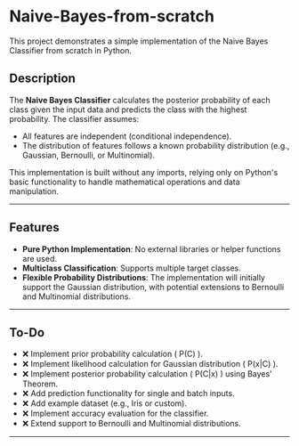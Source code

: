 # Naive-Bayes-from-scratch
This project demonstrates a simple implementation of the Naive Bayes Classifier from scratch in Python.

## Description
The **Naive Bayes Classifier** calculates the posterior probability of each class given the input data and predicts the class with the highest probability. The classifier assumes:
- All features are independent (conditional independence).
- The distribution of features follows a known probability distribution (e.g., Gaussian, Bernoulli, or Multinomial).

This implementation is built without any imports, relying only on Python's basic functionality to handle mathematical operations and data manipulation.

---

## Features
- **Pure Python Implementation**: No external libraries or helper functions are used.
- **Multiclass Classification**: Supports multiple target classes.
- **Flexible Probability Distributions**: The implementation will initially support the Gaussian distribution, with potential extensions to Bernoulli and Multinomial distributions.

---

## To-Do
- ❌ Implement prior probability calculation \( P(C) \).
- ❌ Implement likelihood calculation for Gaussian distribution \( P(x|C) \).
- ❌ Implement posterior probability calculation \( P(C|x) \) using Bayes' Theorem.
- ❌ Add prediction functionality for single and batch inputs.
- ❌ Add example dataset (e.g., Iris or custom).
- ❌ Implement accuracy evaluation for the classifier.
- ❌ Extend support to Bernoulli and Multinomial distributions.

---

